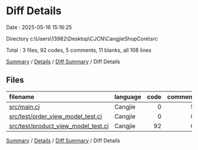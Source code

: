 # Diff Details

Date : 2025-05-16 15:16:25

Directory c:\\Users\\13982\\Desktop\\CJCN\\CangjieShopCore\\src

Total : 3 files,  92 codes, 5 comments, 11 blanks, all 108 lines

[Summary](results.md) / [Details](details.md) / [Diff Summary](diff.md) / Diff Details

## Files
| filename | language | code | comment | blank | total |
| :--- | :--- | ---: | ---: | ---: | ---: |
| [src/main.cj](/src/main.cj) | Cangjie | 0 | 5 | 1 | 6 |
| [src/test/order\_view\_model\_test.cj](/src/test/order_view_model_test.cj) | Cangjie | 0 | 0 | 1 | 1 |
| [src/test/product\_view\_model\_test.cj](/src/test/product_view_model_test.cj) | Cangjie | 92 | 0 | 9 | 101 |

[Summary](results.md) / [Details](details.md) / [Diff Summary](diff.md) / Diff Details